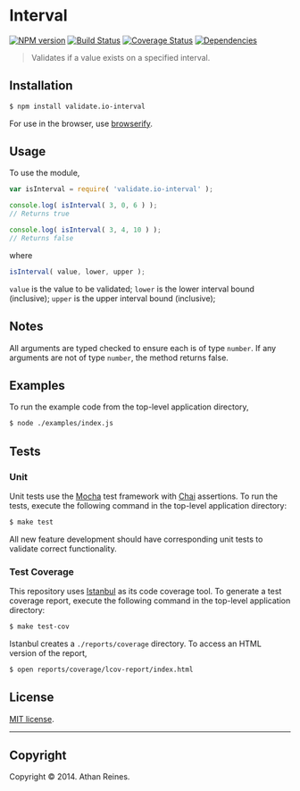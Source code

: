 Interval
===
[![NPM version][npm-image]][npm-url] [![Build Status][travis-image]][travis-url] [![Coverage Status][coveralls-image]][coveralls-url] [![Dependencies][dependencies-image]][dependencies-url]

> Validates if a value exists on a specified interval.


## Installation

``` bash
$ npm install validate.io-interval
```

For use in the browser, use [browserify](https://github.com/substack/node-browserify).


## Usage

To use the module,

``` javascript
var isInterval = require( 'validate.io-interval' );

console.log( isInterval( 3, 0, 6 ) );
// Returns true

console.log( isInterval( 3, 4, 10 ) );
// Returns false
```

where

``` javascript
isInterval( value, lower, upper );
```

`value` is the value to be validated; `lower` is the lower interval bound (inclusive); `upper` is the upper interval bound (inclusive);


## Notes

All arguments are typed checked to ensure each is of type `number`. If any arguments are not of type `number`, the method returns false.


## Examples

To run the example code from the top-level application directory,

``` bash
$ node ./examples/index.js
```


## Tests

### Unit

Unit tests use the [Mocha](http://visionmedia.github.io/mocha) test framework with [Chai](http://chaijs.com) assertions. To run the tests, execute the following command in the top-level application directory:

``` bash
$ make test
```

All new feature development should have corresponding unit tests to validate correct functionality.


### Test Coverage

This repository uses [Istanbul](https://github.com/gotwarlost/istanbul) as its code coverage tool. To generate a test coverage report, execute the following command in the top-level application directory:

``` bash
$ make test-cov
```

Istanbul creates a `./reports/coverage` directory. To access an HTML version of the report,

``` bash
$ open reports/coverage/lcov-report/index.html
```


## License

[MIT license](http://opensource.org/licenses/MIT). 


---
## Copyright

Copyright &copy; 2014. Athan Reines.


[npm-image]: http://img.shields.io/npm/v/validate.io-interval.svg
[npm-url]: https://npmjs.org/package/validate.io-interval

[travis-image]: http://img.shields.io/travis/validate-io/interval/master.svg
[travis-url]: https://travis-ci.org/validate-io/interval

[coveralls-image]: https://img.shields.io/coveralls/validate-io/interval/master.svg
[coveralls-url]: https://coveralls.io/r/validate-io/interval?branch=master

[dependencies-image]: http://img.shields.io/david/validate-io/interval.svg
[dependencies-url]: https://david-dm.org/validate-io/interval

[dev-dependencies-image]: http://img.shields.io/david/dev/validate-io/interval.svg
[dev-dependencies-url]: https://david-dm.org/dev/validate-io/interval

[github-issues-image]: http://img.shields.io/github/issues/validate-io/interval.svg
[github-issues-url]: https://github.com/validate-io/interval/issues